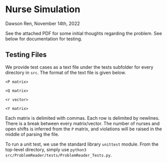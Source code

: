 # Nurse Simulation

Dawson Ren, November 14th, 2022

See the attached PDF for some initial thoughts regarding the problem. See below for documentation for testing.

## Testing Files

We provide test cases as a text file under the tests subfolder for every directory in `src`. The format of the text file is given below.
```
<P matrix>

<Q matrix>

<r vector>

<Y matrix>
```
Each matrix is delimited with commas. Each row is delimited by newlines. There is a break between every matrix/vector. The number of nurses and open shifts is inferred from the `P` matrix, and violations will be raised in the middle of parsing the file.

To run a unit test, we use the standard library `unittest` module. From the top-level directory, simply use `python3 src/ProblemReader/tests/ProblemReader_Tests.py`.
